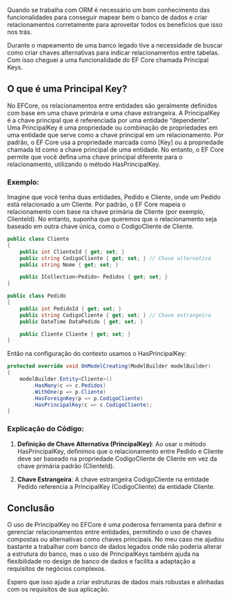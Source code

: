 Quando se trabalha com ORM é necessário um bom conhecimento das funcionalidades para conseguir mapear bem o banco de dados e criar relacionamentos corretamente para aproveitar todos os benefícios que isso nos trás.

Durante o mapeamento de uma banco legado tive a necessidade de buscar como criar chaves alternativas para indicar relacionamentos entre tabelas. Com isso cheguei a uma funcionalidade do EF Core chamada Principal Keys.

## O que é uma Principal Key?

No EFCore, os relacionamentos entre entidades são geralmente definidos com base em uma chave primária e uma chave estrangeira. A PrincipalKey é a chave principal que é referenciada por uma entidade “dependente”. Uma PrincipalKey é uma propriedade ou combinação de propriedades em uma entidade que serve como a chave principal em um relacionamento. Por padrão, o EF Core usa a propriedade marcada como [Key] ou a propriedade chamada Id como a chave principal de uma entidade. No entanto, o EF Core permite que você defina uma chave principal diferente para o relacionamento, utilizando o método HasPrincipalKey.

### Exemplo:

Imagine que você tenha duas entidades, Pedido e Cliente, onde um Pedido está relacionado a um Cliente. Por padrão, o EF Core mapeia o relacionamento com base na chave primária de Cliente (por exemplo, ClienteId). No entanto, suponha que queremos que o relacionamento seja baseado em outra chave única, como o CodigoCliente de Cliente.

```c#
public class Cliente
{
    public int ClienteId { get; set; }
    public string CodigoCliente { get; set; } // Chave alternativa
    public string Nome { get; set; }

    public ICollection<Pedido> Pedidos { get; set; }
}

public class Pedido
{
    public int PedidoId { get; set; }
    public string CodigoCliente { get; set; } // Chave estrangeira
    public DateTime DataPedido { get; set; }

    public Cliente Cliente { get; set; }
}

```

Então na configuração do contexto usamos o HasPrincipalKey:

```c#
protected override void OnModelCreating(ModelBuilder modelBuilder)
{
    modelBuilder.Entity<Cliente>()
        .HasMany(c => c.Pedidos)
        .WithOne(p => p.Cliente)
        .HasForeignKey(p => p.CodigoCliente)
        .HasPrincipalKey(c => c.CodigoCliente);
}

```

### Explicação do Código:

1. **Definição de Chave Alternativa (PrincipalKey)**: Ao usar o método HasPrincipalKey, definimos que o relacionamento entre Pedido e Cliente deve ser baseado na propriedade CodigoCliente de Cliente em vez da chave primária padrão (ClienteId).

2. **Chave Estrangeira**: A chave estrangeira CodigoCliente na entidade Pedido referencia a PrincipalKey (CodigoCliente) da entidade Cliente.

## Conclusão

O uso de PrincipalKey no EFCore é uma poderosa ferramenta para definir e gerenciar relacionamentos entre entidades, permitindo o uso de chaves compostas ou alternativas como chaves principais. No meu caso me ajudou bastante a trabalhar com banco de dados legados onde não poderia alterar a estrutura do banco, mas o uso de PrincipalKeys também ajuda na flexibilidade no design de banco de dados e facilita a adaptação a requisitos de negócios complexos.

Espero que isso ajude a criar estruturas de dados mais robustas e alinhadas com os requisitos de sua aplicação.
